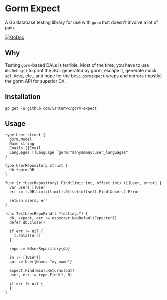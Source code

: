 # Gorm Expect

A Go database testing library for use with `gorm` that doesn't involve a lot
of pain.

[![GoDoc](https://godoc.org/github.com/iantanwx/gorm-expect?status.svg)](https://godoc.org/github.com/iantanwx/gorm-expect)

## Why

Testing `gorm`-based DALs is terrible. Most of the time, you have to use
`db.Debug()` to print the SQL generated by gorm, escape it, generate mock
`sql.Rows`, etc., and hope for the best. `gormexpect` wraps and mirrors
(mostly) the gorm API for superior DX.

## Installation

```
go get -u github.com/iantanwx/gorm-expect
```

## Usage

```
type User struct {
  gorm.Model
  Name string
  Emails []Email
  Languages []Language `gorm:"many2many:user_languages"`
}

type UserRepository struct {
  db *gorm.DB
}

func (r *UserRepository) Find(limit int, offset int) ([]User, error) {
  var users []User
  err := r.DB.Limit(limit).Offset(offset).Find(&users).Error

  return users, err
}

func TestUserRepoFind(t *testing.T) {
  db, expect, err := expecter.NewDefaultExpecter()
  defer db.Close()

  if err != nil {
    t.Fatal(err)
  }

  repo := &UserRepository{db}

  in := []User{}
  out := User{Name: "my_name"}

  expect.Find(&in).Returns(out)
  user, err := repo.Find(1, 0)

  if err != nil {
  }
}
